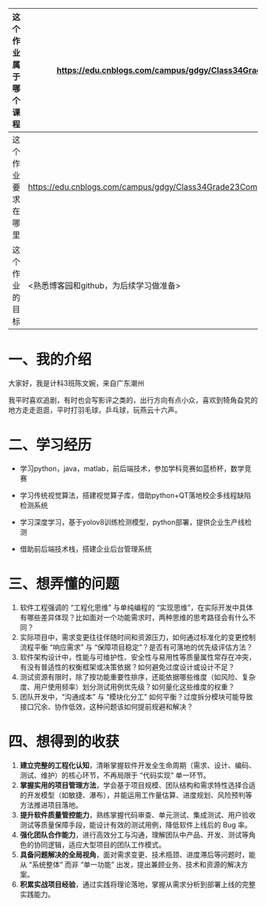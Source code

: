| 这个作业属于哪个课程 | https://edu.cnblogs.com/campus/gdgy/Class34Grade23ComputerScience/ |
| -------------------- | ------------------------------------------------------------ |
| 这个作业要求在哪里   | https://edu.cnblogs.com/campus/gdgy/Class34Grade23ComputerScience/homework/13478 |
| 这个作业的目标       | <熟悉博客园和github，为后续学习做准备>                       |

# 一、我的介绍

大家好，我是计科3班陈文婉，来自广东潮州

我平时喜欢追剧，有时也会写影评之类的，出行方向有点小众，喜欢到犄角旮旯的地方走走逛逛，平时打羽毛球，乒乓球，玩燕云十六声。

# 二、学习经历

- 学习python，java，matlab，前后端技术，参加学科竞赛如蓝桥杯，数学竞赛
- 学习传统视觉算法，搭建视觉算子库，借助python+QT落地校企多线程缺陷检测系统

- 学习深度学习，基于yolov8训练检测模型，python部署，提供企业生产线检测
-  借助前后端技术栈，搭建企业后台管理系统

# 三、想弄懂的问题

1. 软件工程强调的 “工程化思维” 与单纯编程的 “实现思维”，在实际开发中具体有哪些差异体现？比如面对一个功能需求时，两种思维的思考路径会有什么不同？
2. 实际项目中，需求变更往往伴随时间和资源压力，如何通过标准化的变更控制流程平衡 “响应需求” 与 “保障项目稳定”？是否有可落地的优先级评估方法？
3. 软件架构设计中，性能与可维护性、安全性与易用性等质量属性常存在冲突，有没有普适性的权衡框架或决策依据？如何避免过度设计或设计不足？
4. 测试资源有限时，除了按功能重要性排序，还能依据哪些维度（如风险、复杂度、用户使用频率）划分测试用例优先级？如何量化这些维度的权重？
5. 团队开发中，“沟通成本” 与 “模块化分工” 如何平衡？过度拆分模块可能导致接口冗余、协作低效，这种问题该如何提前规避和解决？

# 四、想得到的收获

1. **建立完整的工程化认知**，清晰掌握软件开发全生命周期（需求、设计、编码、测试、维护）的核心环节，不再局限于 “代码实现” 单一环节。
2. **掌握实用的项目管理方法**，学会基于项目规模、团队结构和需求特性选择合适的开发模型（如敏捷、瀑布），并能运用工作量估算、进度规划、风险预判等方法推进项目落地。
3. **提升软件质量管控能力**，熟练掌握代码审查、单元测试、集成测试、用户验收测试等质量保障手段，能设计有效的测试用例，降低软件上线后的 Bug 率。
4. **强化团队合作能力**，进行高效分工与沟通，理解团队中产品、开发、测试等角色的协同逻辑，适应大型项目的团队工作模式。
5. **具备问题解决的全局视角**，面对需求变更、技术瓶颈、进度滞后等问题时，能从 “系统整体” 而非 “单一功能” 出发，提出兼顾业务、技术和资源的解决方案。
6. **积累实战项目经验**，通过实践将理论落地，掌握从需求分析到部署上线的完整实践能力。







